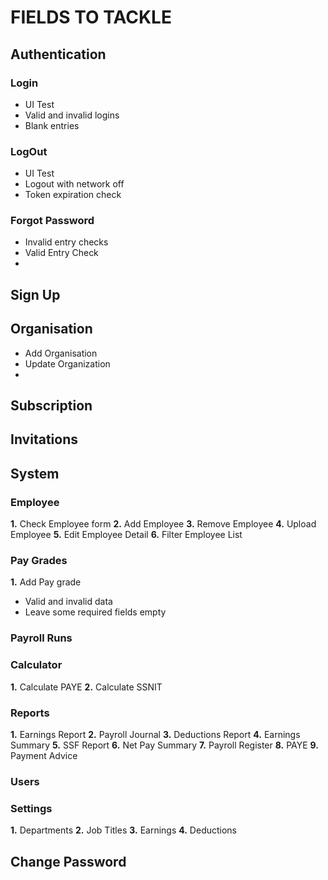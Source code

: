 # FIELDS TO TACKLE

## Authentication

### Login

- UI Test
- Valid  and invalid logins
- Blank entries

### LogOut

- UI Test
- Logout with network off
- Token expiration check

### Forgot Password

- Invalid entry checks
- Valid Entry Check
- 

## Sign Up

## Organisation

- Add Organisation
- Update Organization
-

## Subscription

## Invitations

## System

### Employee

**1.** Check Employee form
**2.** Add Employee
**3.** Remove Employee
**4.** Upload Employee
**5.** Edit Employee Detail
**6.** Filter Employee List

### Pay Grades

**1.** Add Pay grade

- Valid and invalid data
- Leave some required fields empty

### Payroll Runs

### Calculator

**1.** Calculate PAYE
**2.** Calculate SSNIT

### Reports

**1.** Earnings Report
**2.** Payroll Journal
**3.** Deductions Report
**4.** Earnings Summary
**5.** SSF Report
**6.** Net Pay Summary
**7.** Payroll Register
**8.** PAYE
**9.** Payment Advice

### Users


### Settings

**1.** Departments
**2.** Job Titles
**3.** Earnings
**4.** Deductions



## Change Password
